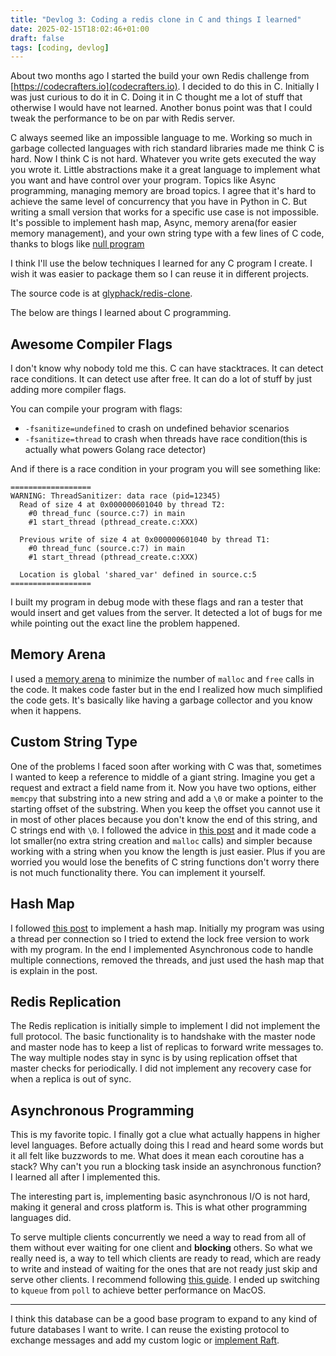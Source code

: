 ```yaml
---
title: "Devlog 3: Coding a redis clone in C and things I learned"
date: 2025-02-15T18:02:46+01:00
draft: false
tags: [coding, devlog]
---
```


About two months ago I started the build your own Redis challenge from [https://codecrafters.io](codecrafters.io).
I decided to do this in C. Initially I was just curious to do it in C. Doing it in C thought me a lot of stuff that otherwise I would have not learned. Another bonus point was that I could tweak the performance to be on par with Redis server.

C always seemed like an impossible language to me. Working so much in garbage collected languages with rich standard libraries made me think C is hard.
Now I think C is not hard. Whatever you write gets executed the way you wrote it. Little abstractions make it a great language to implement what you want and have control over your program.
Topics like Async programming, managing memory are broad topics. I agree that it's hard to achieve the same level of concurrency that you have in Python in C. But writing a small version that works for a specific use case is not impossible.
It's possible to implement hash map, Async, memory arena(for easier memory management), and your own string type with a few lines of C code, thanks to blogs like [null program](https://nullprogram.com)

I think I'll use the below techniques I learned for any C program I create. I wish it was easier to package them so I can reuse it in different projects.

The source code is at [glyphack/redis-clone](https://github.com/Glyphack/redis-clone).

The below are things I learned about C programming.

## Awesome Compiler Flags

I don't know why nobody told me this. C can have stacktraces. It can detect race conditions. It can detect use after free. It can do a lot of stuff by just adding more compiler flags.

You can compile your program with flags:

- `-fsanitize=undefined` to crash on undefined behavior scenarios
- `-fsanitize=thread` to crash when threads have race condition(this is actually what powers Golang race detector)

And if there is a race condition in your program you will see something like:

```
==================
WARNING: ThreadSanitizer: data race (pid=12345)
  Read of size 4 at 0x000000601040 by thread T2:
    #0 thread_func (source.c:7) in main
    #1 start_thread (pthread_create.c:XXX)

  Previous write of size 4 at 0x000000601040 by thread T1:
    #0 thread_func (source.c:7) in main
    #1 start_thread (pthread_create.c:XXX)

  Location is global 'shared_var' defined in source.c:5
==================
```

I built my program in debug mode with these flags and ran a tester that would insert and get values from the server. It detected a lot of bugs for me while pointing out the exact line the problem happened.

## Memory Arena

I used a [memory arena](https://nullprogram.com/blog/2023/09/27/) to minimize the number of `malloc` and `free` calls in the code.
It makes code faster but in the end I realized how much simplified the code gets.
It's basically like having a garbage collector and you know when it happens.

## Custom String Type

One of the problems I faced soon after working with C was that, sometimes I wanted to keep a reference to middle of a giant string. Imagine you get a request and extract a field name from it. Now you have two options, either `memcpy` that substring into a new string and add a `\0` or make a pointer to the starting offset of the substring.
When you keep the offset you cannot use it in most of other places because you don't know the end of this string, and C strings end with `\0`.
I followed the advice in [this post](https://nullprogram.com/blog/2023/10/08/) and it made code a lot smaller(no extra string creation and `malloc` calls) and simpler because working with a string when you know the length is just easier. Plus if you are worried you would lose the benefits of C string functions don't worry there is not much functionality there. You can implement it yourself.

## Hash Map

I followed [this post](https://nullprogram.com/blog/2023/09/30/) to implement a hash map. Initially my program was using a thread per connection so I tried to extend the lock free version to work with my program.
In the end I implemented Asynchronous code to handle multiple connections, removed the threads, and just used the hash map that is explain in the post.

## Redis Replication

The Redis replication is initially simple to implement I did not implement the full protocol.
The basic functionality is to handshake with the master node and master node has to keep a list of replicas to forward write messages to.
The way multiple nodes stay in sync is by using replication offset that master checks for periodically. I did not implement any recovery case for when a replica is out of sync.

## Asynchronous Programming

This is my favorite topic. I finally got a clue what actually happens in higher level languages. Before actually doing this I read and heard some words but it all felt like buzzwords to me.
What does it mean each coroutine has a stack? Why can't you run a blocking task inside an asynchronous function? I learned all after I implemented this.

The interesting part is, implementing basic asynchronous I/O is not hard, making it general and cross platform is. This is what other programming languages did.

To serve multiple clients concurrently we need a way to read from all of them without ever waiting for one client and **blocking** others.
So what we really need is, a way to tell which clients are ready to read, which are ready to write and instead of waiting for the ones that are not ready just skip and serve other clients.
I recommend following [this guide](https://build-your-own.org/redis/05_event_loop_intro). I ended up switching to `kqueue` from `poll` to achieve better performance on MacOS.

---

I think this database can be a good base program to expand to any kind of future databases I want to write.
I can reuse the existing protocol to exchange messages and add my custom logic or [implement Raft](https://eli.thegreenplace.net/2020/implementing-raft-part-0-introduction/).
